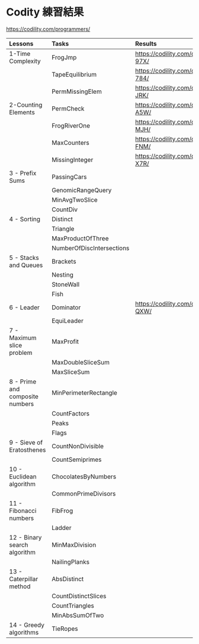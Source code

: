 # Codity 練習結果

https://codility.com/programmers/


| Lessons  | Tasks  | Results     |
|:---------|:-------|:------------|
| 1-Time Complexity | FrogJmp  | https://codility.com/demo/results/demoRTMBJH-97X/ |
|          | TapeEquilibrium     | https://codility.com/demo/results/demoUMCNY3-784/ |
|          | PermMissingElem     | https://codility.com/demo/results/demo3VMTC3-JRK/ |
| 2-Counting Elements | PermCheck | https://codility.com/demo/results/demoGEJTRM-A5W/ |
|          | FrogRiverOne        | https://codility.com/demo/results/demo5NVDHF-MJH/ |
|          | MaxCounters         | https://codility.com/demo/results/demoBJN2K3-FNM/ |
|          | MissingInteger      | https://codility.com/demo/results/demoQARDN8-X7R/ |
| 3 - Prefix Sums                 | PassingCars               |                                                   |
|                                 | GenomicRangeQuery         |                                                   |
|                                 | MinAvgTwoSlice            |                                                   |
|                                 | CountDiv                  |                                                   |
| 4 - Sorting                     | Distinct                  |                                                   |
|                                 | Triangle                  |                                                   |
|                                 | MaxProductOfThree         |                                                   |
|                                 | NumberOfDiscIntersections |                                                   |
| 5 - Stacks and Queues           | Brackets                  |                                                   |
|                                 | Nesting                   |                                                   |
|                                 | StoneWall                 |                                                   |
|                                 | Fish                      |                                                   |
| 6 - Leader                      | Dominator                 | https://codility.com/demo/results/demoPBMUCP-QXW/ |
|                                 | EquiLeader                |                                                   |
| 7 - Maximum slice problem       | MaxProfit                 |                                                   |
|                                 | MaxDoubleSliceSum         |                                                   |
|                                 | MaxSliceSum               |                                                   |
| 8 - Prime and composite numbers | MinPerimeterRectangle     |                                                   |
|                                 | CountFactors              |                                                   |
|                                 | Peaks                     |                                                   |
|                                 | Flags                     |                                                   |
| 9 - Sieve of Eratosthenes       | CountNonDivisible         |                                                   |
|                                 | CountSemiprimes           |                                                   |
|10 - Euclidean algorithm         | ChocolatesByNumbers       |                                                   |
|                                 | CommonPrimeDivisors       |                                                   |
|11 - Fibonacci numbers           | FibFrog                   |                                                   |
|                                 | Ladder                    |                                                   |
|12 - Binary search algorithm     | MinMaxDivision            |                                                   |
|                                 | NailingPlanks             |                                                   |
|13 - Caterpillar method          | AbsDistinct               |                                                   |
|                                 | CountDistinctSlices       |                                                   |
|                                 | CountTriangles            |                                                   |
|                                 | MinAbsSumOfTwo            |                                                   |
|14 - Greedy algorithms           | TieRopes                  |                                                   |
